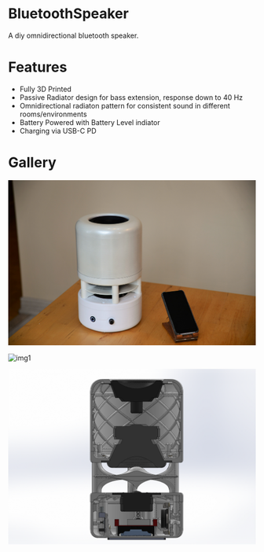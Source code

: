 # BluetoothSpeaker
A diy omnidirectional bluetooth speaker.

# Features
- Fully 3D Printed
- Passive Radiator design for bass extension, response down to 40 Hz
- Omnidirectional radiaton pattern for consistent sound in different rooms/environments
- Battery Powered with Battery Level indiator
- Charging via USB-C PD

# Gallery
![img2](images/final/img1.jpg)

![img1](images/final/Assembly3.gif)

![img4](images/final/side_cutaway.png)
